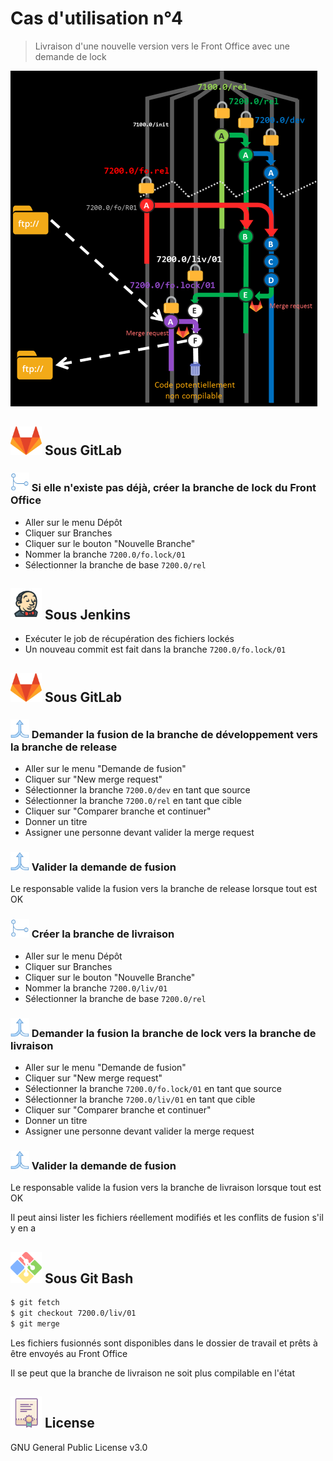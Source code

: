 # Cas d'utilisation n°4

> Livraison d'une nouvelle version vers le Front Office avec une demande de lock

![](https://github.com/HIMBER/FormationGit/blob/master/Private/Images/UseCase4.png)

## ![](https://github.com/HIMBER/FormationGit/blob/master/Private/Images/GitLab.png) Sous GitLab

### ![](https://github.com/HIMBER/FormationGit/blob/master/Private/Images/MergeS.png) Si elle n'existe pas déjà, créer la branche de lock du Front Office
- Aller sur le menu Dépôt
- Cliquer sur Branches
- Cliquer sur le bouton "Nouvelle Branche"
- Nommer la branche `7200.0/fo.lock/01`
- Sélectionner la branche de base `7200.0/rel`

## ![](https://github.com/HIMBER/FormationGit/blob/master/Private/Images/Jenkins.png) Sous Jenkins
- Exécuter le job de récupération des fichiers lockés
- Un nouveau commit est fait dans la branche `7200.0/fo.lock/01`

## ![](https://github.com/HIMBER/FormationGit/blob/master/Private/Images/GitLab.png) Sous GitLab

### ![](https://github.com/HIMBER/FormationGit/blob/master/Private/Images/Fusion.png) Demander la fusion de la branche de développement vers la branche de release
- Aller sur le menu "Demande de fusion"
- Cliquer sur "New merge request"
- Sélectionner la branche `7200.0/dev` en tant que source
- Sélectionner la branche `7200.0/rel` en tant que cible
- Cliquer sur "Comparer branche et continuer"
- Donner un titre
- Assigner une personne devant valider la merge request

### ![](https://github.com/HIMBER/FormationGit/blob/master/Private/Images/Fusion.png) Valider la demande de fusion
Le responsable valide la fusion vers la branche de release lorsque tout est OK

### ![](https://github.com/HIMBER/FormationGit/blob/master/Private/Images/MergeS.png) Créer la branche de livraison
- Aller sur le menu Dépôt
- Cliquer sur Branches
- Cliquer sur le bouton "Nouvelle Branche"
- Nommer la branche `7200.0/liv/01`
- Sélectionner la branche de base `7200.0/rel`

### ![](https://github.com/HIMBER/FormationGit/blob/master/Private/Images/Fusion.png) Demander la fusion la branche de lock vers la branche de livraison
- Aller sur le menu "Demande de fusion"
- Cliquer sur "New merge request"
- Sélectionner la branche `7200.0/fo.lock/01` en tant que source
- Sélectionner la branche `7200.0/liv/01` en tant que cible
- Cliquer sur "Comparer branche et continuer"
- Donner un titre
- Assigner une personne devant valider la merge request

### ![](https://github.com/HIMBER/FormationGit/blob/master/Private/Images/Fusion.png) Valider la demande de fusion
Le responsable valide la fusion vers la branche de livraison lorsque tout est OK

Il peut ainsi lister les fichiers réellement modifiés et les conflits de fusion s'il y en a

## ![](https://github.com/HIMBER/FormationGit/blob/master/Private/Images/GitBash.png) Sous Git Bash
```sh
$ git fetch
$ git checkout 7200.0/liv/01
$ git merge
```

Les fichiers fusionnés sont disponibles dans le dossier de travail et prêts à être envoyés au Front Office

Il se peut que la branche de livraison ne soit plus compilable en l'état

![](https://github.com/HIMBER/FormationGit/blob/master/Private/Images/Licence.png) License
----

GNU General Public License v3.0
